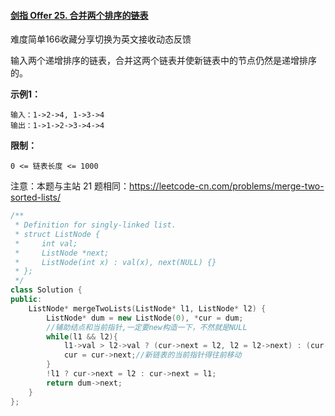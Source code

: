 #### [剑指 Offer 25. 合并两个排序的链表](https://leetcode-cn.com/problems/he-bing-liang-ge-pai-xu-de-lian-biao-lcof/)

难度简单166收藏分享切换为英文接收动态反馈

输入两个递增排序的链表，合并这两个链表并使新链表中的节点仍然是递增排序的。

**示例1：**

```
输入：1->2->4, 1->3->4
输出：1->1->2->3->4->4
```

**限制：**

```
0 <= 链表长度 <= 1000
```

注意：本题与主站 21 题相同：https://leetcode-cn.com/problems/merge-two-sorted-lists/

```c++
/**
 * Definition for singly-linked list.
 * struct ListNode {
 *     int val;
 *     ListNode *next;
 *     ListNode(int x) : val(x), next(NULL) {}
 * };
 */
class Solution {
public:
    ListNode* mergeTwoLists(ListNode* l1, ListNode* l2) {
        ListNode* dum = new ListNode(0), *cur = dum;
        //辅助结点和当前指针,一定要new构造一下，不然就是NULL
        while(l1 && l2){
            l1->val > l2->val ? (cur->next = l2, l2 = l2->next) : (cur->next =l1, l1=l1->next);
            cur = cur->next;//新链表的当前指针得往前移动
        }
        !l1 ? cur->next = l2 : cur->next = l1;
        return dum->next;
    }
};
```

